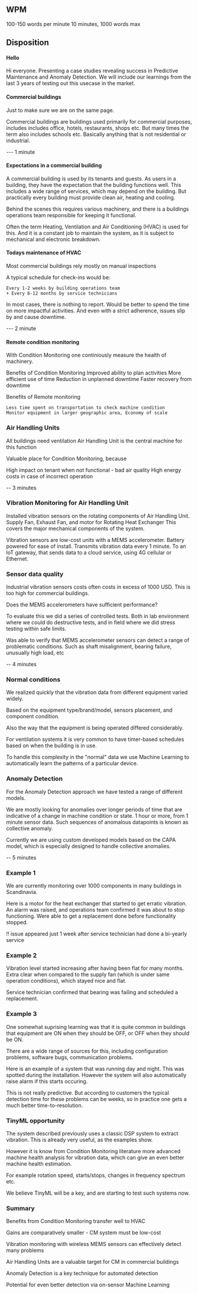 
## WPM
100-150 words per minute
10 minutes, 1000 words max

## Disposition

#### Hello

Hi everyone.
Presenting a case studies revealing success in Predictive Maintenance and Anomaly Detection.
We will include our learnings from the last 3 years of testing out this usecase in the market.

#### Commercial buildings
Just to make sure we are on the same page.

Commercial buildings are buildings used primarily for commercial purposes,
includes includes office, hotels, restaurants, shops etc.
But many times the term also includes schools etc.
Basically anything that is not residential or industrial.

--- 1 minute

#### Expectations in a commercial building
A commercial building is used by its tenants and guests.
As users in a building, they have the expectation that the building functions well.
This includes a wide range of services, which may depend on the building.
But practically every building must provide clean air, heating and cooling.

Behind the scenes this requires various machinery,
and there is a buildings operations team responsible for keeping it functional.

Often the term Heating, Ventilation and Air Conditioning (HVAC) is used for this.
And it is a constant job to maintain the system,
as it is subject to mechanical and electronic breakdown.


#### Todays maintenance of HVAC
Most commercial buildings rely mostly on manual inspections

A typical schedule for check-ins would be:

    Every 1-2 weeks by building operations team
    + Every 6-12 months by service technicians

In most cases, there is nothing to report.
Would be better to spend the time on more impactful activities.
And even with a strict adherence, issues slip by and cause downtime.

--- 2 minute

#### Remote condition monitoring

With Condition Monitoring one continiously measure the health of machinery.

Benefits of Condition Monitoring
    Improved ability to plan activities
    More efficient use of time
    Reduction in unplanned downtime
    Faster recovery from downtime

Benefits of Remote monitoring 

    Less time spent on transportation to check machine condition
    Monitor equipment in larger geographic area, Economy of scale



### Air Handling Units

All buildings need ventilation
Air Handling Unit is the central machine for this function

Valuable place for Condition Monitoring, because

High impact on tenant when not functional - bad air quality
High energy costs in case of incorrect operation

-- 3 minutes

### Vibration Monitoring for Air Handling Unit

Installed vibration sensors on the rotating components of Air Handling Unit.
Supply Fan, Exhaust Fan, and motor for Rotating Heat Exchanger
This covers the major mechanical components of the system.

Vibration sensors are low-cost units with a MEMS accelerometer.
Battery powered for ease of install.
Transmits vibration data every 1 minute.
To an IoT gateway, that sends data to a cloud service, using 4G cellular or Ethernet.

### Sensor data quality
Industrial vibration sensors costs often costs in excess of 1000 USD.
This is too high for commercial buildings.

Does the MEMS accelerometers have sufficient performance?

To evaluate this we did a series of controlled tests.
Both in lab environment where we could do destructive tests,
and in field where we did stress testing within safe limits.

Was able to verify that MEMS accelerometer sensors can detect
a range of problematic conditions.
Such as shaft misalignment, bearing failure, unusually high load, etc

-- 4 minutes

### Normal conditions

We realized quickly that the vibration data from different equipment varied widely.

Based on the equipment type/brand/model, sensors placement, and component condition.

Also the way that the equipment is being operated differed considerably.

For ventilation systems it is very common to have timer-based schedules
based on when the building is in use.

To handle this complexity in the "normal" data we use Machine Learning
to automatically learn the patterns of a particular device.

### Anomaly Detection

For the Anomaly Detection approach we have tested a range of different models.

We are mostly looking for anomalies over longer periods of time
that are indicative of a change in machine condition or state.
1 hour or more, from 1 minute sensor data.
Such sequences of anomalous datapoints is known as collective anomaly.

Currently we are using custom developed models based on the CAPA model,
which is especially designed to handle collective anomalies.

-- 5 minutes


### Example 1

We are currently monitoring over 1000 components in many buildings in Scandinavia.

Here is a motor for the heat exchanger that started to get erratic vibration.
An alarm was raised, and operations team confirmed it was about to stop functioning.
Were able to get a replacement done before functionality stopped.

!! issue appeared just 1 week after service technician had done a bi-yearly service

### Example 2

Vibration level started increasing after having been flat for many months.
Extra clear when compared to the supply fan (which is under same operation conditions),
which stayed nice and flat.

Service technician confirmed that bearing was failing and scheduled a replacement.

### Example 3

One somewhat suprising learning was that it is quite common in buildings
that equipment are ON when they should be OFF,
or OFF when they should be ON.
 
There are a wide range of sources for this, including
configuration problems, software bugs, communication problems.

Here is an example of a system that was running day and night.
This was spotted during the installation.
However the system will also automatically raise alarm if this starts occuring.

This is not really predictive.
But according to customers the typical detection time for these problems can be weeks,
so in practice one gets a much better time-to-resolution.


### TinyML opportunity

The system described previously uses a classic DSP system to extract vibration.
This is already very useful, as the examples show.

However it is know from Condition Monitoring literature
more advanced machine health analysis for vibration data,
which can give an even better machine health estimation.

For example rotation speed, starts/stops, changes in frequency spectrum etc.

We believe TinyML will be a key,
and are starting to test such systems now.


### Summary

Benefits from Condition Monitoring transfer well to HVAC

Gains are comparatively smaller - CM system must be low-cost

Vibration monitoring with wireless MEMS sensors can effectively detect many problems

Air Handling Units are a valuable target for CM in commercial buildings

Anomaly Detection is a key technique for automated detection

Potential for even better detection via on-sensor Machine Learning

